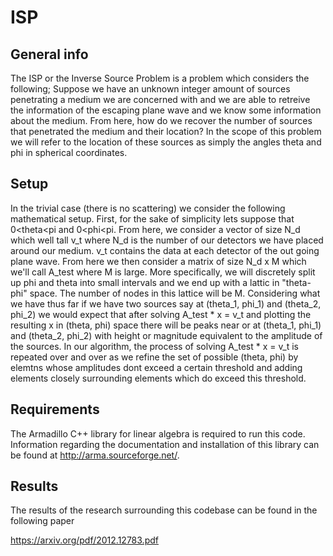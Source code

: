 # ISP

## General info
The ISP or the Inverse Source Problem is a problem which considers the following;  Suppose we have an unknown integer amount of sources penetrating a medium we are concerned with and we are able to retreive the information of the escaping plane wave and we know some information about the medium.  From here, how do we recover the number of sources that penetrated the medium and their location?  In the scope of this problem we will refer to the location of these sources as simply the angles theta and phi in spherical coordinates.

## Setup
In the trivial case (there is no scattering) we consider the following mathematical setup.  First, for the sake of simplicity lets suppose that 0<theta<pi and 0<phi<pi.  From here, we consider a vector of size N_d which well tall v_t where N_d is the number of our detectors we have placed around our medium.  v_t contains the data at each detector of the out going plane wave.  From here we then consider a matrix of size N_d x M which we'll call A_test where M is large.  More specifically, we will discretely split up phi and theta into small intervals and we end up with a lattic in "theta-phi" space.  The number of nodes in this lattice will be M.  Considering what we have thus far if we have two sources say at (theta_1, phi_1) and (theta_2, phi_2) we would expect that after solving A_test * x = v_t and plotting the resulting x in (theta, phi) space there will be peaks near or at (theta_1, phi_1) and (theta_2, phi_2) with height or magnitude equivalent to the amplitude of the sources.  In our algorithm, the process of solving A_test * x = v_t is repeated over and over as we refine the set of possible (theta, phi) by elemtns whose amplitudes dont exceed a certain threshold and adding elements closely surrounding elements which do exceed this threshold.

## Requirements
The Armadillo C++ library for linear algebra is required to run this code.  Information regarding the documentation and installation of this library can be found at http://arma.sourceforge.net/. 

## Results
The results of the research surrounding this codebase can be found in the following paper

https://arxiv.org/pdf/2012.12783.pdf
